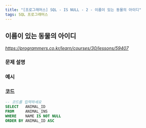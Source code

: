 ```yaml
---
title: "[프로그래머스] SQL - IS NULL - 2 - 이름이 있는 동물의 아이디"
tags: SQL 프로그래머스
---
```


## 이름이 있는 동물의 아이디

*<https://programmers.co.kr/learn/courses/30/lessons/59407>*

### 문제 설명

### 예시

### 코드

``` sql
-- 코드를 입력하세요
SELECT   ANIMAL_ID
FROM     ANIMAL_INS
WHERE    NAME IS NOT NULL
ORDER BY ANIMAL_ID ASC
```